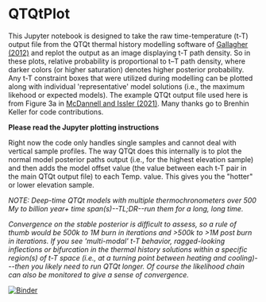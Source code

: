 # QTQtPlot
This Jupyter notebook is designed to take the raw time-temperature (t-T) output file from the QTQt thermal history modelling software of [Gallagher (2012)](https://doi.org/10.1029/2011JB008825) and replot the output as an image displaying t-T path density. So in these plots, relative probability is proportional to t–T path density, where darker colors (or higher saturation) denotes higher posterior probability. Any t-T constraint boxes that were utilized during modelling can be plotted along with individual 'representative' model solutions (i.e., the maximum likehood or expected models). The example QTQt output file used here is from Figure 3a in [McDannell and Issler (2021)](https://doi.org/10.5194/gchron-3-321-2021). Many thanks go to Brenhin Keller for code contributions.

**Please read the Jupyter plotting instructions**

Right now the code only handles single samples and cannot deal with vertical sample profiles. The way QTQt does this internally is to plot the normal model posterior paths output (i.e., for the highest elevation sample) and then adds the model offset value (the value between each t-T pair in the main QTQt output file) to each Temp. value. This gives you the "hotter" or lower elevation sample.

_NOTE: Deep-time QTQt models with multiple thermochronometers over 500 My to billion year+ time span(s)--TL;DR--run them for a long, long time._ 

_Convergence on the stable posterior is difficult to assess, so a rule of thumb would be 500k to 1M burn in iterations and >500k to >1M post burn in iterations. If you see 'multi-modal' t-T behavior, ragged-looking inflections or bifurcation in the thermal history solutions within a specific region(s) of t-T space (i.e., at a turning point between heating and cooling)---then you likely need to run QTQt longer. Of course the likelihood chain can also be monitored to give a sense of convergence._

[![Binder](https://mybinder.org/badge_logo.svg)](https://mybinder.org/v2/gh/kmcdannell/QTQtPlot.git/main?filepath=%2FQTQtPlot.ipynb)
